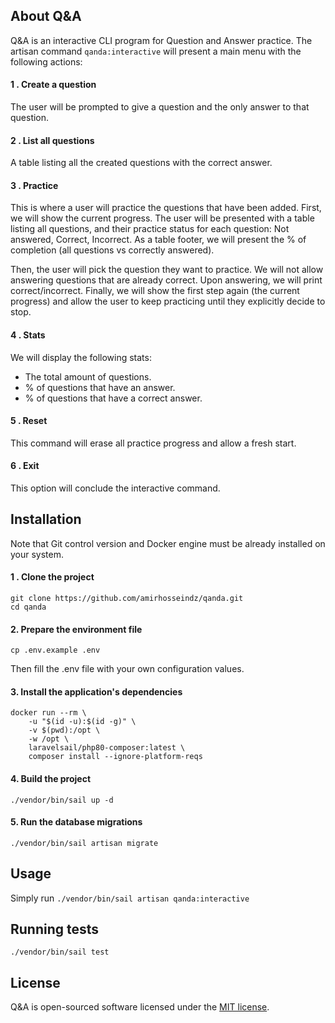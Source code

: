 ## About Q&A

Q&A is an interactive CLI program for Question and Answer practice.
The artisan command `qanda:interactive` will present a main menu with the following
actions:
#### 1 . Create a question
The user will be prompted to give a question and the only answer to that question.
#### 2 . List all questions
A table listing all the created questions with the correct answer.
#### 3 . Practice
This is where a user will practice the questions that have been added. First, we will show the current progress. The user will be presented with a table listing all questions, and their practice status for each question: Not answered, Correct, Incorrect. As a table footer, we will present the % of completion (all questions vs correctly answered).

Then, the user will pick the question they want to practice. We will not allow answering questions that are already correct.
Upon answering, we will print correct/incorrect.
Finally, we will show the first step again (the current progress) and allow the user to keep practicing until they explicitly decide to stop.
#### 4 . Stats
We will display the following stats:
- The total amount of questions.
- % of questions that have an answer.
- % of questions that have a correct answer.
#### 5 . Reset
  This command will erase all practice progress and allow a fresh start.
#### 6 . Exit
  This option will conclude the interactive command.

## Installation

Note that Git control version and Docker engine must be already installed on your system.

#### 1 . Clone the project
```
git clone https://github.com/amirhosseindz/qanda.git
cd qanda
```
#### 2. Prepare the environment file
`cp .env.example .env`

Then fill the .env file with your own configuration values.
#### 3. Install the application's dependencies
```
docker run --rm \
    -u "$(id -u):$(id -g)" \
    -v $(pwd):/opt \
    -w /opt \
    laravelsail/php80-composer:latest \
    composer install --ignore-platform-reqs
```
#### 4. Build the project
`./vendor/bin/sail up -d`
#### 5. Run the database migrations
`./vendor/bin/sail artisan migrate`
## Usage
Simply run `./vendor/bin/sail artisan qanda:interactive`
## Running tests
`./vendor/bin/sail test`
## License

Q&A is open-sourced software licensed under the [MIT license](https://opensource.org/licenses/MIT).

